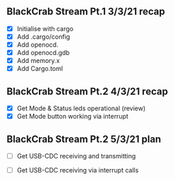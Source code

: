 ## BlackCrab Stream Pt.1 3/3/21 recap
- [x] Initialise with cargo
- [x] Add .cargo/config
- [x] Add openocd.
- [x] Add openocd.gdb
- [x] Add memory.x
- [x] Add Cargo.toml
## BlackCrab Stream Pt.2 4/3/21 recap
- [x] Get Mode & Status leds operational (review)
- [x] Get Mode button working via interrupt
## BlackCrab Stream Pt.2 5/3/21 plan
- [ ] Get USB-CDC receiving and transmitting
- [ ] Get USB-CDC receiving via interrupt calls

